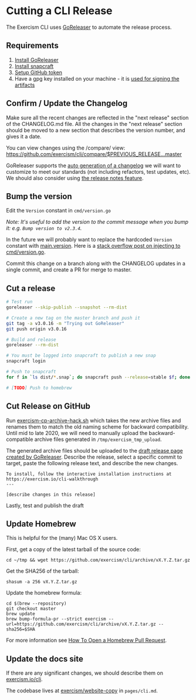 # Cutting a CLI Release

The Exercism CLI uses [GoReleaser](https://goreleaser.com) to automate the
release process.

## Requirements

1. [Install GoReleaser](https://goreleaser.com/install/)
1. [Install snapcraft](https://snapcraft.io/docs/snapcraft-overview)
1. [Setup GitHub token](https://goreleaser.com/scm/github/)
1. Have a gpg key installed on your machine - it is [used for signing the artifacts](https://goreleaser.com/customization/sign/)

## Confirm / Update the Changelog

Make sure all the recent changes are reflected in the "next release" section of the CHANGELOG.md file.  All the changes in the "next release" section should be moved to a new section that describes the version number, and gives it a date.

You can view changes using the /compare/ view:
https://github.com/exercism/cli/compare/$PREVIOUS_RELEASE...master

GoReleaser supports the [auto generation of a changelog](https://goreleaser.com/customization/#customize-the-changelog) we will want to customize to meet our standards (not including refactors, test updates, etc). We should also consider using [the release notes feature](https://goreleaser.com/customization/#custom-release-notes).

## Bump the version

Edit the `Version` constant in `cmd/version.go`

_Note: It's useful to add the version to the commit message when you bump it: e.g. `Bump version to v2.3.4`._

In the future we will probably want to replace the hardcoded `Version` constant with [main.version](https://goreleaser.com/cookbooks/using-main.version). Here is a [stack overflow post on injecting to cmd/version.go](https://stackoverflow.com/a/47510909).

Commit this change on a branch along with the CHANGELOG updates in a single commit, and create a PR for merge to master.

## Cut a release

```bash
# Test run
goreleaser --skip-publish --snapshot --rm-dist

# Create a new tag on the master branch and push it
git tag -a v3.0.16 -m "Trying out GoReleaser"
git push origin v3.0.16

# Build and release
goreleaser --rm-dist

# You must be logged into snapcraft to publish a new snap
snapcraft login

# Push to snapcraft
for f in `ls dist/*.snap`; do snapcraft push --release=stable $f; done

# [TODO] Push to homebrew
```

## Cut Release on GitHub

Run [exercism-cp-archive-hack.sh](https://gist.github.com/ekingery/961650fca4e2233098c8320f32736836) which takes the new archive files and renames them to match the old naming scheme for backward compatibility. Until mid to late 2020, we will need to manually upload the backward-compatible archive files generated in `/tmp/exercism_tmp_upload`.

The generated archive files should be uploaded to the [draft release page created by GoReleaser](https://github.com/exercism/cli/releases). Describe the release, select a specific commit to target, paste the following release text, and describe the new changes.

```
To install, follow the interactive installation instructions at https://exercism.io/cli-walkthrough
---

[describe changes in this release]
```

 Lastly, test and publish the draft


## Update Homebrew

This is helpful for the (many) Mac OS X users.

First, get a copy of the latest tarball of the source code:

```
cd ~/tmp && wget https://github.com/exercism/cli/archive/vX.Y.Z.tar.gz
```

Get the SHA256 of the tarball:

```
shasum -a 256 vX.Y.Z.tar.gz
```

Update the homebrew formula:

```
cd $(brew --repository)
git checkout master
brew update
brew bump-formula-pr --strict exercism --url=https://github.com/exercism/cli/archive/vX.Y.Z.tar.gz --sha256=$SHA
```

For more information see [How To Open a Homebrew Pull Request](https://docs.brew.sh/How-To-Open-a-Homebrew-Pull-Request).

## Update the docs site

If there are any significant changes, we should describe them on
[exercism.io/cli]([https://exercism.io/cli).

The codebase lives at [exercism/website-copy](https://github.com/exercism/website-copy) in `pages/cli.md`.
